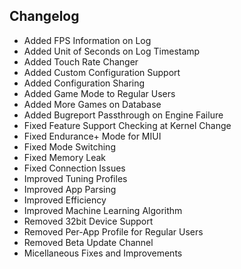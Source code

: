 ## Changelog

- Added FPS Information on Log
- Added Unit of Seconds on Log Timestamp
- Added Touch Rate Changer
- Added Custom Configuration Support
- Added Configuration Sharing
- Added Game Mode to Regular Users
- Added More Games on Database
- Added Bugreport Passthrough on Engine Failure
- Fixed Feature Support Checking at Kernel Change
- Fixed Endurance+ Mode for MIUI
- Fixed Mode Switching
- Fixed Memory Leak
- Fixed Connection Issues
- Improved Tuning Profiles
- Improved App Parsing
- Improved Efficiency
- Improved Machine Learning Algorithm
- Removed 32bit Device Support
- Removed Per-App Profile for Regular Users
- Removed Beta Update Channel
- Micellaneous Fixes and Improvements
